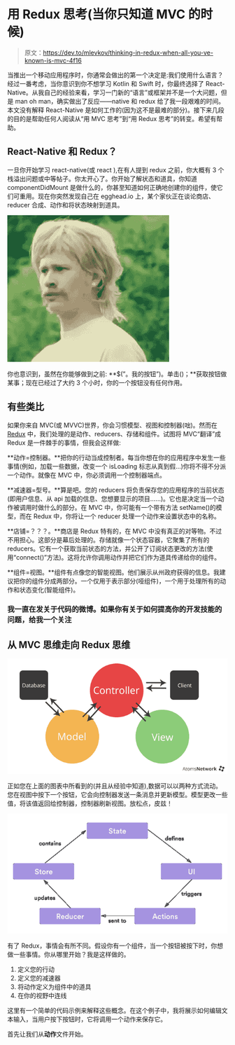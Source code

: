# 用 Redux 思考(当你只知道 MVC 的时候)

> 原文：<https://dev.to/mlevkov/thinking-in-redux-when-all-you-ve-known-is-mvc-4f16>

当推出一个移动应用程序时，你通常会做出的第一个决定是:我们使用什么语言？经过一番考虑，当你意识到你不想学习 Kotlin 和 Swift 时，你最终选择了 React-Native。从我自己的经验来看，学习一门新的“语言”或框架并不是一个大问题，但是 man oh man，确实做出了反应——native 和 redux 给了我一段艰难的时间。本文没有解释 React-Native 是如何工作的(因为这不是最难的部分)。接下来几段的目的是帮助任何人阅读从“用 MVC 思考”到“用 Redux 思考”的转变。希望有帮助。

## React-Native 和 Redux？

一旦你开始学习 react-native(或 react ),在有人提到 redux 之前，你大概有 3 个栈溢出问题或中等帖子。你太开心了。你开始了解状态和道具，你知道 componentDidMount 是做什么的，你甚至知道如何正确地创建你的组件，使它们可重用。现在你突然发现自己在 egghead.io 上，某个家伙正在谈论商店、reducer 合成、动作和将状态映射到道具。

[![confused](img/85236250d207eaa900128bfa200782dc.png)](https://res.cloudinary.com/practicaldev/image/fetch/s--8uHdBE7A--/c_limit%2Cf_auto%2Cfl_progressive%2Cq_66%2Cw_880/https://miro.medium.com/max/370/1%2AZkpuItpBQjkDu1mXDbR35A.gif)

你也意识到，虽然在你能够做到之前: **$(”。我的按钮”)。单击()；**获取按钮做某事；现在已经过了大约 3 个小时，你的一个按钮没有任何作用。

## 有些类比

如果你来自 MVC(或 MVVC)世界，你会习惯模型、视图和控制器(咄)。然而在 [Redux](https://redux.js.org/introduction/getting-started) 中，我们处理的是动作、reducers、存储和组件。试图将 MVC“翻译”成 Redux 是一件棘手的事情，但我会这样做:

**动作=控制器。**把你的行动当成控制者。每当你想在你的应用程序中发生一些事情(例如，加载一些数据，改变一个 isLoading 标志从真到假…)你将不得不分派一个动作。就像在 MVC 中，你必须调用一个控制器端点。

**减速器=型号。**算是吧。您的 reducers 将负责保存您的应用程序的当前状态(即用户信息、从 api 加载的信息、您想要显示的项目……)。它也是决定当一个动作被调用时做什么的部分。在 MVC 中，你可能有一个带有方法 setName()的模型，而在 Redux 中，你将让一个 reducer 处理一个动作来设置状态中的名称。

**店铺=？？？。**商店是 Redux 特有的，在 MVC 中没有真正的对等物。不过不用担心。这部分是幕后处理的。存储就像一个状态容器，它聚集了所有的 reducers。它有一个获取当前状态的方法，并公开了订阅状态更改的方法(使用“connect()”方法)。这将允许你调用动作并把它们作为道具传递给你的组件。

**组件=视图。**组件有点像您的智能视图。他们展示从州政府获得的信息。我建议把你的组件分成两部分。一个仅用于表示部分(哑组件)，一个用于处理所有的动作和状态变化(智能组件)。

### 我一直在发关于代码的微博。如果你有关于如何提高你的开发技能的问题，给我一个关注

## 从 MVC 思维走向 Redux 思维

[![Typical MVC. When life was easy.](img/f84ce2d5e1633d0476a94ce15d71ace6.png)](https://res.cloudinary.com/practicaldev/image/fetch/s--aqNzUboK--/c_limit%2Cf_auto%2Cfl_progressive%2Cq_auto%2Cw_880/https://miro.medium.com/max/670/1%2AxORdWwOFLR-6D4ghvUa6AA.png)

正如您在上面的图表中所看到的(并且从经验中知道),数据可以以两种方式流动。您在视图中按下一个按钮，它会向控制器发送一条消息并更新模型。模型更改一些值，将该值返回给控制器，控制器刷新视图。放松点，皮兹！

[![Redux flow. Life sucks now](img/0c71f1f4b72c812966c09a21238c0dac.png)](https://res.cloudinary.com/practicaldev/image/fetch/s--eX-jdm4B--/c_limit%2Cf_auto%2Cfl_progressive%2Cq_auto%2Cw_880/https://miro.medium.com/max/541/1%2AZX00M-DmsrigKap7wzGoQQ.png)

有了 Redux，事情会有所不同。假设你有一个组件，当一个按钮被按下时，你想做一些事情。你从哪里开始？我是这样做的。

1.  定义您的行动
2.  定义您的减速器
3.  将动作定义为组件中的道具
4.  在你的视野中连线

这里有一个简单的代码示例来解释这些概念。在这个例子中，我将展示如何编辑文本输入，当用户按下按钮时，它将调用一个动作来保存它。

首先让我们从**动作**文件开始。